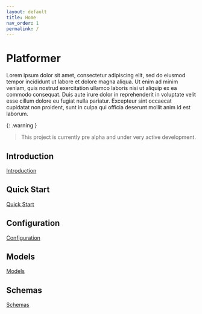 ```yaml
---
layout: default
title: Home
nav_order: 1
permalink: /
---
```


# Platformer

Lorem ipsum dolor sit amet, consectetur adipiscing elit, sed do eiusmod tempor incididunt ut labore et dolore magna aliqua. Ut enim ad minim veniam, quis nostrud exercitation ullamco laboris nisi ut aliquip ex ea commodo consequat. Duis aute irure dolor in reprehenderit in voluptate velit esse cillum dolore eu fugiat nulla pariatur. Excepteur sint occaecat cupidatat non proident, sunt in culpa qui officia deserunt mollit anim id est laborum.

{: .warning }
> This project is currently pre alpha and under very active development.


## Introduction

[Introduction](static/introduction.md)

## Quick Start

[Quick Start](static/quick_start.md)

## Configuration

[Configuration](static/configuration.md)

## Models

[Models](generated/models/index.md)

## Schemas

[Schemas](generated/schemas/index.md)
